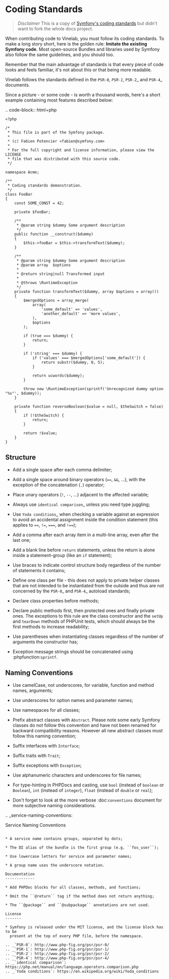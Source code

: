 Coding Standards
================

> *Disclaimer* This is a copy of [Symfony's coding standards](https://github.com/symfony/symfony-docs/blob/2.7/contributing/code/standards.rst) but didn't want to fork the whole docs project.

When contributing code to Vinelab, you must follow its coding standards. To
make a long story short, here is the golden rule: **Imitate the existing
Symfony code**. Most open-source Bundles and libraries used by Symfony also
follow the same guidelines, and you should too.

Remember that the main advantage of standards is that every piece of code
looks and feels familiar, it's not about this or that being more readable.

Vinelab follows the standards defined in the `PSR-0`_, `PSR-1`_, `PSR-2`_ and `PSR-4`_
documents.

Since a picture - or some code - is worth a thousand words, here's a short
example containing most features described below:

.. code-block:: html+php

    <?php

    /*
     * This file is part of the Symfony package.
     *
     * (c) Fabien Potencier <fabien@symfony.com>
     *
     * For the full copyright and license information, please view the LICENSE
     * file that was distributed with this source code.
     */

    namespace Acme;

    /**
     * Coding standards demonstration.
     */
    class FooBar
    {
        const SOME_CONST = 42;

        private $fooBar;

        /**
         * @param string $dummy Some argument description
         */
        public function __construct($dummy)
        {
            $this->fooBar = $this->transformText($dummy);
        }

        /**
         * @param string $dummy Some argument description
         * @param array  $options
         *
         * @return string|null Transformed input
         *
         * @throws \RuntimeException
         */
        private function transformText($dummy, array $options = array())
        {
            $mergedOptions = array_merge(
                array(
                    'some_default' => 'values',
                    'another_default' => 'more values',
                ),
                $options
            );

            if (true === $dummy) {
                return;
            }

            if ('string' === $dummy) {
                if ('values' === $mergedOptions['some_default']) {
                    return substr($dummy, 0, 5);
                }

                return ucwords($dummy);
            }

            throw new \RuntimeException(sprintf('Unrecognized dummy option "%s"', $dummy));
        }

        private function reverseBoolean($value = null, $theSwitch = false)
        {
            if (!$theSwitch) {
                return;
            }

            return !$value;
        }
    }

Structure
---------

* Add a single space after each comma delimiter;

* Add a single space around binary operators (``==``, ``&&``, ...), with
  the exception of the concatenation (``.``) operator;

* Place unary operators (``!``, ``--``, ...) adjacent to the affected variable;

* Always use `identical comparison`_ unless you need type juggling;

* Use `Yoda conditions`_ when checking a variable against an expression to avoid
  an accidental assignment inside the condition statement (this applies to ``==``,
  ``!=``, ``===``, and ``!==``);

* Add a comma after each array item in a multi-line array, even after the
  last one;

* Add a blank line before ``return`` statements, unless the return is alone
  inside a statement-group (like an ``if`` statement);

* Use braces to indicate control structure body regardless of the number of
  statements it contains;

* Define one class per file - this does not apply to private helper classes
  that are not intended to be instantiated from the outside and thus are not
  concerned by the `PSR-0`_ and `PSR-4`_ autoload standards;

* Declare class properties before methods;

* Declare public methods first, then protected ones and finally private ones.
  The exceptions to this rule are the class constructor and the ``setUp`` and
  ``tearDown`` methods of PHPUnit tests, which should always be the first methods
  to increase readability;

* Use parentheses when instantiating classes regardless of the number of
  arguments the constructor has;

* Exception message strings should be concatenated using :phpfunction:`sprintf`.

Naming Conventions
------------------

* Use camelCase, not underscores, for variable, function and method
  names, arguments;

* Use underscores for option names and parameter names;

* Use namespaces for all classes;

* Prefix abstract classes with ``Abstract``. Please note some early Symfony classes
  do not follow this convention and have not been renamed for backward compatibility
  reasons. However all new abstract classes must follow this naming convention;

* Suffix interfaces with ``Interface``;

* Suffix traits with ``Trait``;

* Suffix exceptions with ``Exception``;

* Use alphanumeric characters and underscores for file names;

* For type-hinting in PHPDocs and casting, use ``bool`` (instead of ``boolean``
  or ``Boolean``), ``int`` (instead of ``integer``), ``float`` (instead of
  ``double`` or ``real``);

* Don't forget to look at the more verbose :doc:`conventions` document for
  more subjective naming considerations.

.. _service-naming-conventions:

Service Naming Conventions
~~~~~~~~~~~~~~~~~~~~~~~~~~

* A service name contains groups, separated by dots;

* The DI alias of the bundle is the first group (e.g. ``fos_user``);

* Use lowercase letters for service and parameter names;

* A group name uses the underscore notation.

Documentation
-------------

* Add PHPDoc blocks for all classes, methods, and functions;

* Omit the ``@return`` tag if the method does not return anything;

* The ``@package`` and ``@subpackage`` annotations are not used.

License
-------

* Symfony is released under the MIT license, and the license block has to be
  present at the top of every PHP file, before the namespace.

.. _`PSR-0`: http://www.php-fig.org/psr/psr-0/
.. _`PSR-1`: http://www.php-fig.org/psr/psr-1/
.. _`PSR-2`: http://www.php-fig.org/psr/psr-2/
.. _`PSR-4`: http://www.php-fig.org/psr/psr-4/
.. _`identical comparison`: https://php.net/manual/en/language.operators.comparison.php
.. _`Yoda conditions`: https://en.wikipedia.org/wiki/Yoda_conditions
